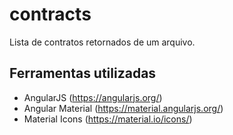 # contracts

Lista de contratos retornados de um arquivo.

## Ferramentas utilizadas
  - AngularJS (https://angularjs.org/)
  - Angular Material (https://material.angularjs.org/)
  - Material Icons (https://material.io/icons/)
